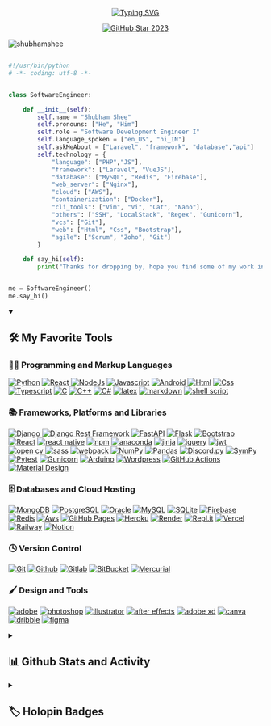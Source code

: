 <!-- ![MasterHead](https://lh3.googleusercontent.com/YGcrPx41r7l7W6dSdXdKIq-Q1wc8NIEGTa8JBVMa9EIoTmP-IOzeagSMU7htVdhbmezEdUOxDPykx4AzcKzoZjskvLp0eWkDVDEb3dKXenfmbEZjO2FbvdQhTF3zOuqzS4Yk6mK5Tw=w2400) -->

<!-- <p style="color: red; font-family: 'Fira Code'; font-weight: 400; font-size: 44px; text-align: center; text-decoration: none;">Amit Das</p> -->

  
<p align="center">
  <a href="https://git.io/typing-svg">
    <img src="https://readme-typing-svg.demolab.com?font=Fira+Code&size=22&pause=1000&color=F75C7E&center=true&vCenter=true&random=false&width=440&height=45&lines=Full+Stack+Developer;Experienced+UI%2FUX+Designer;5%2B+years+of+coding+experience;Always+learining+new+things" alt="Typing SVG" />
  </a>
</p>

<p align="center">
  <a href="https://stars.github.com/profiles/shubhamshee/">
    <img src="https://i.imgur.com/q1PV6pF.png" alt="GitHub Star 2023"/></a>
</p>


<p align="left"> <img src="https://komarev.com/ghpvc/?username=mramitdas&label=Profile%20views&color=blueviolet&style=flat" alt="shubhamshee" /> </p>

```python

#!/usr/bin/python
# -*- coding: utf-8 -*-


class SoftwareEngineer:

    def __init__(self):
        self.name = "Shubham Shee"
        self.pronouns: ["He", "Him"]
        self.role = "Software Development Engineer I"
        self.language_spoken = ["en_US", "hi_IN"]
        self.askMeAbout = ["Laravel", "framework", "database","api"]
        self.technology = {
            "language": ["PHP","JS"],
            "framework": ["Laravel", "VueJS"],
            "database": ["MySQL", "Redis", "Firebase"],
            "web_server": ["Nginx"],
            "cloud": ["AWS"],
            "containerization": ["Docker"],
            "cli_tools": ["Vim", "Vi", "Cat", "Nano"],
            "others": ["SSH", "LocalStack", "Regex", "Gunicorn"],
            "vcs": ["Git"],
            "web": ["Html", "Css", "Bootstrap"],
            "agile": ["Scrum", "Zoho", "Git"]
        }

    def say_hi(self):
        print("Thanks for dropping by, hope you find some of my work interesting.")


me = SoftwareEngineer()
me.say_hi()

```

<details open> 
  <summary><h2>🛠️ My Favorite Tools</h2></summary>
  <!-- Some badges are from https://github.com/Ileriayo/markdown-badges -->

  <h3>👨‍💻 Programming and Markup Languages</h3>
  <p>
    <a href="https://github.com/search?q=user%3Amramitdas+language%3Apython"><img alt="Python" src="https://img.shields.io/badge/-Python-3776AB?style=for-the-badge&logo=python&logoColor=white"></a>
    <a href="https://github.com/search?q=user%3Amramitdas+language%3Areact"><img alt="React" src="https://img.shields.io/badge/-React-512BD4?style=for-the-badge&logo=react&logoColor=white"></a>
    <a href="https://github.com/search?q=user%3Amramitdas+language%3ANodeJs"><img alt="NodeJs" src="https://img.shields.io/badge/-NodeJs-339933?style=for-the-badge&logo=nodedotjs&logoColor=white"></a>
    <a href="https://github.com/search?q=user%3Amramitdas+language%3Ajavascript"><img alt="Javascript" src="https://img.shields.io/badge/-Javascript-F7DF1E?style=for-the-badge&logo=javascript&logoColor=white"/></a>
    <a href="https://github.com/search?q=user%3Amramitdas+language%3Aandroid"><img alt="Android" src="https://img.shields.io/badge/-Android-3DDC84?style=for-the-badge&logo=android&logoColor=white"></a>
    <a href="https://github.com/search?q=user%3Amramitdas+language%3Ahtml"><img alt="Html" src="https://img.shields.io/badge/-HTML5-E34F26?style=for-the-badge&logo=HTML5&logoColor=white"></a>
    <a href="https://github.com/search?q=user%3Amramitdas+language%3Acss"><img alt="Css" src="https://img.shields.io/badge/-CSS3-1572B6?style=for-the-badge&logo=CSS3&logoColor=white"></a>
    <a href="https://github.com/search?q=user%3Amramitdas+language%3Atypescript"><img alt="Typescript" src="https://img.shields.io/badge/-Typescript-3178C6?style=for-the-badge&logo=typescript&logoColor=white"></a>
    <a href="https://github.com/search?q=user%3Amramitdas+language%3Ac"><img alt="C" src="https://img.shields.io/badge/-C prog.-A8B9CC?style=for-the-badge&logo=C&logoColor=white"></a>
    <a href="https://github.com/search?q=user%3Amramitdas+language%3Ac++"><img alt="C++" src="https://img.shields.io/badge/-C++-00599C?style=for-the-badge&logo=C&logoColor=white"></a>
    <a href="https://github.com/search?q=user%3Amramitdas+language%3Ac#"><img alt="C#" src="https://img.shields.io/badge/c%23-%23239120.svg?style=for-the-badge&logo=c-sharp&logoColor=white"></a>
    <a href="https://github.com/search?q=user%3Amramitdas+language%3Alatex"><img alt="latex" src="https://img.shields.io/badge/latex-%23008080.svg?style=for-the-badge&logo=latex&logoColor=white"></a>
    <a href="https://github.com/search?q=user%3Amramitdas+language%3Amarkdown"><img alt="markdown" src="https://img.shields.io/badge/markdown-%23000000.svg?style=for-the-badge&logo=markdown&logoColor=white"></a>
    <a href="https://github.com/search?q=user%3Amramitdas+language%3Ashellscript"><img alt="shell script" src="https://img.shields.io/badge/shell_script-%23121011.svg?style=for-the-badge&logo=gnu-bash&logoColor=white"></a>
  </p>

  <h3>📚 Frameworks, Platforms and Libraries</h3>
  <p>
      <a href="#"><img alt="Django" src="https://img.shields.io/badge/django-%23092E20.svg?style=for-the-badge&logo=django&logoColor=white"></a>
      <a href="#"><img alt="Django Rest Framework" src="https://img.shields.io/badge/DJANGO-REST-ff1709?style=for-the-badge&logo=django&logoColor=white&color=ff1709&labelColor=gray"></a>
      <a href="#"><img alt="FastAPI" src="https://img.shields.io/badge/FastAPI-005571?style=for-the-badge&logo=fastapi"></a>
      <a href="#"><img alt="Flask" src="https://img.shields.io/badge/flask-%23000.svg?style=for-the-badge&logo=flask&logoColor=white"></a>
      <a href="#"><img alt="Bootstrap" src="https://img.shields.io/badge/Bootstrap-7952B3.svg?style=for-the-badge&logo=bootstrap&logoColor=white"></a>
      <a href="#"><img alt="React" src="https://img.shields.io/badge/React-20232a.svg?style=for-the-badge&logo=react&logoColor=%2361DAFB"></a>
      <a href="#"><img alt="react native" src="https://img.shields.io/badge/react_native-%2320232a.svg?style=for-the-badge&logo=react&logoColor=%2361DAFB"></a>
      <a href="#"><img alt="npm" src="https://img.shields.io/badge/NPM-%23CB3837.svg?style=for-the-badge&logo=npm&logoColor=white"></a>
      <a href="#"><img alt="anaconda" src="https://img.shields.io/badge/Anaconda-%2344A833.svg?style=for-the-badge&logo=anaconda&logoColor=white"></a>
      <a href="#"><img alt="jinja" src="https://img.shields.io/badge/jinja-white.svg?style=for-the-badge&logo=jinja&logoColor=black"></a>
      <a href="#"><img alt="jquery" src="https://img.shields.io/badge/jquery-%230769AD.svg?style=for-the-badge&logo=jquery&logoColor=white"></a>
      <a href="#"><img alt="jwt" src="https://img.shields.io/badge/JWT-black?style=for-the-badge&logo=JSON%20web%20tokens"></a>
      <a href="#"><img alt="open cv" src="https://img.shields.io/badge/opencv-%23white.svg?style=for-the-badge&logo=opencv&logoColor=white"></a>
      <a href="#"><img alt="sass" src="https://img.shields.io/badge/SASS-hotpink.svg?style=for-the-badge&logo=SASS&logoColor=white"></a>
      <a href="#"><img alt="webpack" src="https://img.shields.io/badge/webpack-%238DD6F9.svg?style=for-the-badge&logo=webpack&logoColor=black"></a>
      <a href="#"><img alt="NumPy" src="https://img.shields.io/badge/Numpy-013243.svg?style=for-the-badge&logo=numpy&logoColor=white"></a>
      <a href="#"><img alt="Pandas" src="https://img.shields.io/badge/Pandas-150458.svg?style=for-the-badge&logo=pandas&logoColor=white"></a>
      <a href="#"><img alt="Discord.py" src="https://custom-icon-badges.demolab.com/badge/Discord.py-0d1620.svg?style=for-the-badge&logo=dpy"></a>
      <a href="#"><img alt="SymPy" src="https://img.shields.io/badge/Sympy-3B5526.svg?style=for-the-badge&logo=sympy&logoColor=white"></a>
      <a href="#"><img alt="Pytest" src="https://img.shields.io/badge/Pytest-0A9EDC.svg?style=for-the-badge&logo=pytest&logoColor=white"></a>
      <a href="#"><img alt="Gunicorn" src="https://img.shields.io/badge/-Gunicorn-499848.svg?style=for-the-badge&logo=gunicorn&logoColor=white"></a>
      <a href="#"><img alt="Arduino" src="https://img.shields.io/badge/-Arduino-00979D?style=for-the-badge&logo=Arduino&logoColor=white"></a>
      <a href="#"><img alt="Wordpress" src="https://img.shields.io/badge/Wordpress-21759B?style=for-the-badge&logo=wordpress&logoColor=white"></a>
      <a href="#"><img alt="GitHub Actions" src="https://img.shields.io/badge/GitHub%20Actions-2671E5.svg?style=for-the-badge&logo=github%20actions&logoColor=white"></a>
      <a href="#"><img alt="Material Design" src="https://img.shields.io/badge/Material%20Design-0081CB.svg?style=for-the-badge&logo=material-design&logoColor=white"></a>
  </p>

  <h3>🗄️ Databases and Cloud Hosting</h3>
  <p>
    <a href="#"><img  alt="MongoDB" src ="https://img.shields.io/badge/MongoDB-4ea94b.svg?style=for-the-badge&logo=mongodb&logoColor=white"></a>
    <a href="#"><img  alt="PostgreSQL"  src ="https://img.shields.io/badge/PostgreSQL-316192.svg?style=for-the-badge&logo=postgresql&logoColor=white"></a>
    <a href="#"><img  alt="Oracle"  src ="https://img.shields.io/badge/Oracle-F00000.svg?style=for-the-badge&logo=oracle&logoColor=white"></a>
    <a href="#"><img  alt="MySQL"  src="https://img.shields.io/badge/MySQL-00f.svg?style=for-the-badge&logo=mysql&logoColor=white"></a>
    <a href="#"><img  alt="SQLite"  src ="https://img.shields.io/badge/SQLite-07405e.svg?style=for-the-badge&logo=sqlite&logoColor=white"></a>
    <a href="#"><img  alt="Firebase"  src ="https://img.shields.io/badge/Firebase-FFCA28.svg?style=for-the-badge&logo=sqlite&logoColor=white"></a>
    <a href="#"><img  alt="Redis"  src =https://img.shields.io/badge/redis-%23DD0031.svg?style=for-the-badge&logo=redis&logoColor=white></a>
    <a href="#"><img  alt="Aws" src="https://img.shields.io/badge/Aws-232F3E.svg?style=for-the-badge&logo=github&logoColor=white"></a>
    <a href="#"><img  alt="GitHub Pages" src="https://img.shields.io/badge/GitHub%20Pages-222222.svg?style=for-the-badge&logo=github&logoColor=white"></a>
    <a href="#"><img  alt="Heroku" src="https://img.shields.io/badge/Heroku-430098.svg?style=for-the-badge&logo=heroku&logoColor=white"></a>
    <a href="#"><img  alt="Render"  src="https://img.shields.io/badge/Render-00979D.svg?style=for-the-badge&logo=render&logoColor=white"></a>
    <a href="#"><img  alt="Repl.it"  src="https://img.shields.io/badge/Repl.it-0D101E.svg?style=for-the-badge&logo=Replit&logoColor=white"></a>
    <a href="#"><img  alt="Vercel"  src="https://img.shields.io/badge/Vercel-000000.svg?style=for-the-badge&logo=vercel&logoColor=white"></a>
    <a href="#"><img  alt="Railway"  src="https://img.shields.io/badge/Railway-0B0D0E.svg?style=for-the-badge&logo=render&logoColor=white"></a>
    <a href="#"><img  alt="Notion"  src="https://img.shields.io/badge/Notion-010101.svg?style=for-the-badge&logo=notion&logoColor=white"></a>
  </p>

  <h3>🕓 Version Control</h3>
  <p>
    <a href="#"><img alt="Git" src="https://img.shields.io/badge/git-%23F05033.svg?style=for-the-badge&logo=git&logoColor=white"></a>
    <a href="#"><img alt="Github" src="https://img.shields.io/badge/github-%23121011.svg?style=for-the-badge&logo=github&logoColor=white"></a>
    <a href="#"><img alt="Gitlab" src="https://img.shields.io/badge/gitlab-%23181717.svg?style=for-the-badge&logo=gitlab&logoColor=white"></a>
    <a href="#"><img alt="BitBucket" src="https://img.shields.io/badge/bitbucket-%230047B3.svg?style=for-the-badge&logo=bitbucket&logoColor=white"></a>
    <a href="#"><img alt="Mercurial" src="https://img.shields.io/badge/mercurial-999999.svg?style=for-the-badge&logo=mercurial&logoColor=white"></a>
  </p>


  <h3>🖌️ Design and Tools</h3>
  <p>
    <a href="#"><img alt="adobe" src="https://img.shields.io/badge/adobe-%23FF0000.svg?style=for-the-badge&logo=adobe&logoColor=white"></a>
    <a href="#"><img alt="photoshop" src="https://img.shields.io/badge/adobe%20photoshop-%2331A8FF.svg?style=for-the-badge&logo=adobe%20photoshop&logoColor=white"></a>
    <a href="#"><img alt="illustrator" src="https://img.shields.io/badge/adobe%20illustrator-%23FF9A00.svg?style=for-the-badge&logo=adobe%20illustrator&logoColor=white"></a>
    <a href="#"><img alt="after effects" src="https://img.shields.io/badge/Adobe%20After%20Effects-9999FF.svg?style=for-the-badge&logo=Adobe%20After%20Effects&logoColor=white"></a>
    <a href="#"><img alt="adobe xd" src="https://img.shields.io/badge/Adobe%20XD-470137?style=for-the-badge&logo=Adobe%20XD&logoColor=#FF61F6"></a>
    <a href="#"><img alt="canva" src="https://img.shields.io/badge/Canva-%2300C4CC.svg?style=for-the-badge&logo=Canva&logoColor=white"></a>
    <a href="#"><img alt="dribble" src="https://img.shields.io/badge/Dribbble-EA4C89?style=for-the-badge&logo=dribbble&logoColor=white"></a>
    <a href="#"><img alt="figma" src="https://img.shields.io/badge/figma-%23F24E1E.svg?style=for-the-badge&logo=figma&logoColor=white"></a>
  </p>

</details>

<details> 
  <summary><h2>📊 Github Stats and Activity</h2></summary>

  <h3>🔥 Streak Stats</h3>

  <!-- GitHub Readme Streak Stats - https://github.com/DenverCoder1/github-readme-streak-stats -->
  <p>
      <img title="🔥 Get streak stats for your profile at git.io/streak-stats" alt="mramitdas streak" src="https://streak-stats.demolab.com/?user=mramitdas&theme=monokai-metallian&hide_border=true"/>
  </p>

  <h3>💻 GitHub Profile Stats</h3>

  <a href="https://github.com/anuraghazra/github-readme-stats"><img alt="Amit Das Github Stats" src="https://denvercoder1-github-readme-stats.vercel.app/api/?username=mramitdas&show_icons=true&include_all_commits=true&count_private=true&theme=react&hide_border=true&bg_color=1F222E&title_color=F85D7F&icon_color=F8D866" height="192px"/></a>
  <a href="https://github.com/anuraghazra/github-readme-stats"><img alt="Amit Das Top Languages" src="https://denvercoder1-github-readme-stats.vercel.app/api/top-langs/?username=mramitdas&langs_count=8&layout=compact&theme=react&hide_border=true&bg_color=1F222E&title_color=F85D7F&icon_color=F8D866&hide=Jupyter%20Notebook,Roff" height="192px"/></a>
  <br/>

  <b>Note:</b> Top languages is only a metric of the languages my public code consists of and doesn't reflect experience or skill level.
  
  <!-- https://github.com/ashutosh00710/github-readme-activity-graph -->

  <a href="https://github.com/ashutosh00710/github-readme-activity-graph"><img alt="Amit's Activity Graph" src="https://github-readme-activity-graph.vercel.app/graph/?username=mramitdas&bg_color=1F222E&color=F8D866&line=F85D7F&point=FFFFFF&hide_border=true" /></a>

  <!-- <h3>⚡ Recent GitHub Activity</h3> -->

  <!-- https://github.com/jamesgeorge007/github-activity-readme -->
  <!--START_SECTION:activity-->

  <!-- 1. 🎉 Merged PR [#70](https://github.com/torahcalc/torahcalc/pull/70) in [torahcalc/torahcalc](https://github.com/torahcalc/torahcalc) -->
  <!-- 2. 💪 Opened PR [#70](https://github.com/torahcalc/torahcalc/pull/70) in [torahcalc/torahcalc](https://github.com/torahcalc/torahcalc) -->
  <!-- 3. 🎉 Merged PR [#69](https://github.com/torahcalc/torahcalc/pull/69) in [torahcalc/torahcalc](https://github.com/torahcalc/torahcalc) -->
  <!-- 4. 💪 Opened PR [#69](https://github.com/torahcalc/torahcalc/pull/69) in [torahcalc/torahcalc](https://github.com/torahcalc/torahcalc) -->
  <!-- 5. 🎉 Merged PR [#1010](https://github.com/DenverCoder1/custom-icon-badges/pull/1010) in [DenverCoder1/custom-icon-badges](https://github.com/DenverCoder1/custom-icon-badges) -->
<!-- END_SECTION:activity-->


</details>


<details> 
  <summary><h2>🏷️ Holopin Badges</h2></summary>

  <p><a href="https://holopin.io/@mramitdas"><img src="https://holopin.me/mramitdas" alt="mramitdas Holopin board"></a></p>
</details>
